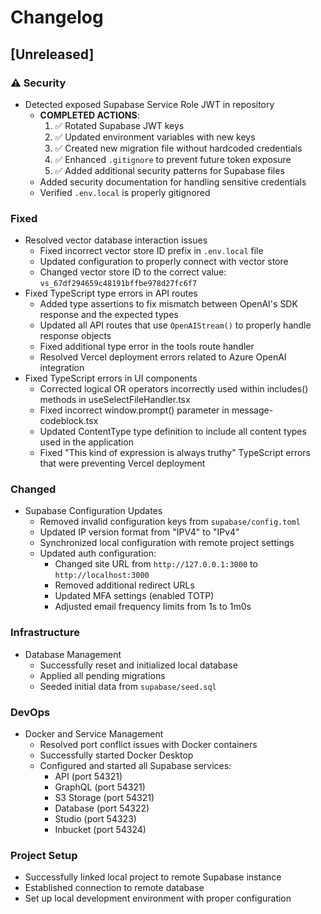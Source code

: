 # Changelog

## [Unreleased]

### ⚠️ Security
- Detected exposed Supabase Service Role JWT in repository
  - **COMPLETED ACTIONS**: 
    1. ✅ Rotated Supabase JWT keys
    2. ✅ Updated environment variables with new keys
    3. ✅ Created new migration file without hardcoded credentials
    4. ✅ Enhanced `.gitignore` to prevent future token exposure
    5. ✅ Added additional security patterns for Supabase files
  - Added security documentation for handling sensitive credentials
  - Verified `.env.local` is properly gitignored

### Fixed
- Resolved vector database interaction issues
  - Fixed incorrect vector store ID prefix in `.env.local` file
  - Updated configuration to properly connect with vector store
  - Changed vector store ID to the correct value: `vs_67df294659c48191bffbe978d27fc6f7`
- Fixed TypeScript type errors in API routes
  - Added type assertions to fix mismatch between OpenAI's SDK response and the expected types
  - Updated all API routes that use `OpenAIStream()` to properly handle response objects
  - Fixed additional type error in the tools route handler
  - Resolved Vercel deployment errors related to Azure OpenAI integration
- Fixed TypeScript errors in UI components
  - Corrected logical OR operators incorrectly used within includes() methods in useSelectFileHandler.tsx
  - Fixed incorrect window.prompt() parameter in message-codeblock.tsx
  - Updated ContentType type definition to include all content types used in the application
  - Fixed "This kind of expression is always truthy" TypeScript errors that were preventing Vercel deployment

### Changed
- Supabase Configuration Updates
  - Removed invalid configuration keys from `supabase/config.toml`
  - Updated IP version format from "IPV4" to "IPv4"
  - Synchronized local configuration with remote project settings
  - Updated auth configuration:
    - Changed site URL from `http://127.0.0.1:3000` to `http://localhost:3000`
    - Removed additional redirect URLs
    - Updated MFA settings (enabled TOTP)
    - Adjusted email frequency limits from 1s to 1m0s

### Infrastructure
- Database Management
  - Successfully reset and initialized local database
  - Applied all pending migrations
  - Seeded initial data from `supabase/seed.sql`

### DevOps
- Docker and Service Management
  - Resolved port conflict issues with Docker containers
  - Successfully started Docker Desktop
  - Configured and started all Supabase services:
    - API (port 54321)
    - GraphQL (port 54321)
    - S3 Storage (port 54321)
    - Database (port 54322)
    - Studio (port 54323)
    - Inbucket (port 54324)

### Project Setup
- Successfully linked local project to remote Supabase instance
- Established connection to remote database
- Set up local development environment with proper configuration 